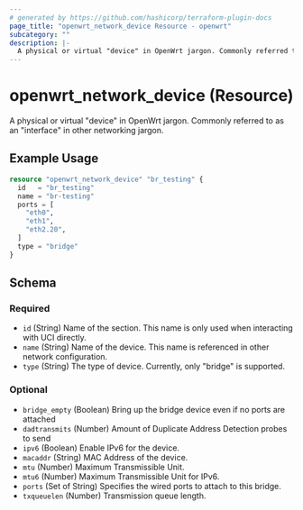 ```yaml
---
# generated by https://github.com/hashicorp/terraform-plugin-docs
page_title: "openwrt_network_device Resource - openwrt"
subcategory: ""
description: |-
  A physical or virtual "device" in OpenWrt jargon. Commonly referred to as an "interface" in other networking jargon.
---
```


# openwrt_network_device (Resource)

A physical or virtual "device" in OpenWrt jargon. Commonly referred to as an "interface" in other networking jargon.

## Example Usage

```terraform
resource "openwrt_network_device" "br_testing" {
  id   = "br_testing"
  name = "br-testing"
  ports = [
    "eth0",
    "eth1",
    "eth2.20",
  ]
  type = "bridge"
}
```

<!-- schema generated by tfplugindocs -->
## Schema

### Required

- `id` (String) Name of the section. This name is only used when interacting with UCI directly.
- `name` (String) Name of the device. This name is referenced in other network configuration.
- `type` (String) The type of device. Currently, only "bridge" is supported.

### Optional

- `bridge_empty` (Boolean) Bring up the bridge device even if no ports are attached
- `dadtransmits` (Number) Amount of Duplicate Address Detection probes to send
- `ipv6` (Boolean) Enable IPv6 for the device.
- `macaddr` (String) MAC Address of the device.
- `mtu` (Number) Maximum Transmissible Unit.
- `mtu6` (Number) Maximum Transmissible Unit for IPv6.
- `ports` (Set of String) Specifies the wired ports to attach to this bridge.
- `txqueuelen` (Number) Transmission queue length.



